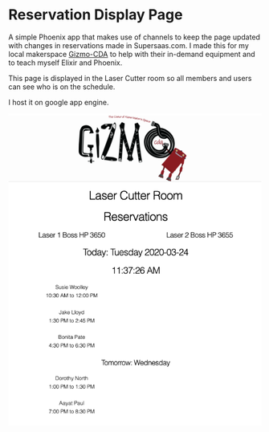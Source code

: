 # Reservation Display Page

A simple Phoenix app that makes use of channels to keep the page updated with changes in reservations made in
Supersaas.com. I made this for my local makerspace [Gizmo-CDA](www.gizmo-cda.org) to help with their in-demand equipment
and to teach myself Elixir and Phoenix.

This page is displayed in the Laser Cutter room so all members and users can see who is on the schedule.

I host it on google app engine.

![Reservations](https://raw.githubusercontent.com/philjb/gizmo-reservations/master/assets/static/images/preview.png "Reservation Snapshot")
